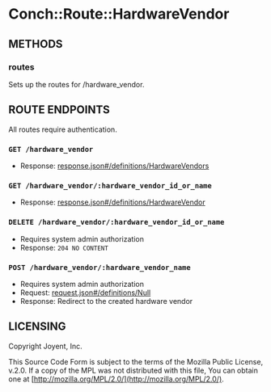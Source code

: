 # Conch::Route::HardwareVendor

## METHODS

### routes

Sets up the routes for /hardware\_vendor.

## ROUTE ENDPOINTS

All routes require authentication.

### `GET /hardware_vendor`

- Response: [response.json#/definitions/HardwareVendors](../json-schema/response.json#/definitions/HardwareVendors)

### `GET /hardware_vendor/:hardware_vendor_id_or_name`

- Response: [response.json#/definitions/HardwareVendor](../json-schema/response.json#/definitions/HardwareVendor)

### `DELETE /hardware_vendor/:hardware_vendor_id_or_name`

- Requires system admin authorization
- Response: `204 NO CONTENT`

### `POST /hardware_vendor/:hardware_vendor_name`

- Requires system admin authorization
- Request: [request.json#/definitions/Null](../json-schema/request.json#/definitions/Null)
- Response: Redirect to the created hardware vendor

## LICENSING

Copyright Joyent, Inc.

This Source Code Form is subject to the terms of the Mozilla Public License,
v.2.0. If a copy of the MPL was not distributed with this file, You can obtain
one at [http://mozilla.org/MPL/2.0/](http://mozilla.org/MPL/2.0/).
